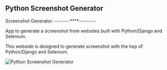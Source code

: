 Python Screenshot Generator
--------
Screenshot Generator
--------****--------

App to generate a screenshot from websites built with Python/Django and Selenium.

This webside is designed to generate screenshot with the hep of Python/Django and Selenium.

![Python Screenshot Generator](/static/img/python_screenshot_generator.png)
